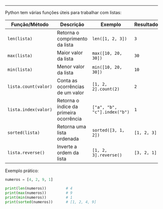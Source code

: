 
---
Python tem várias funções úteis para trabalhar com listas:

|**Função/Método**|**Descrição**|**Exemplo**|**Resultado**|
|---|---|---|---|
|`len(lista)`|Retorna o comprimento da lista|`len([1, 2, 3])`|`3`|
|`max(lista)`|Maior valor da lista|`max([10, 20, 30])`|`30`|
|`min(lista)`|Menor valor da lista|`min([10, 20, 30])`|`10`|
|`lista.count(valor)`|Conta as ocorrências de um valor|`[1, 2, 2].count(2)`|`2`|
|`lista.index(valor)`|Retorna o índice da primeira ocorrência|`["a", "b", "c"].index("b")`|`1`|
|`sorted(lista)`|Retorna uma lista ordenada|`sorted([3, 1, 2])`|`[1, 2, 3]`|
|`lista.reverse()`|Inverte a ordem da lista|`[1, 2, 3].reverse()`|`[3, 2, 1]`|
Exemplo prático: 
```python
numeros = [4, 2, 9, 1]

print(len(numeros))         # 4
print(max(numeros))         # 9
print(min(numeros))         # 1
print(sorted(numeros))      # [1, 2, 4, 9]
```
